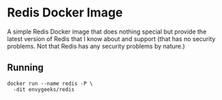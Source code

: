 # Redis Docker Image

A simple Redis Docker image that does nothing special but provide the latest
version of Redis that I know about and support (that has no security problems.
Not that Redis has any security problems by nature.)

## Running

```shell
docker run --name redis -P \
  -dit envygeeks/redis
```
